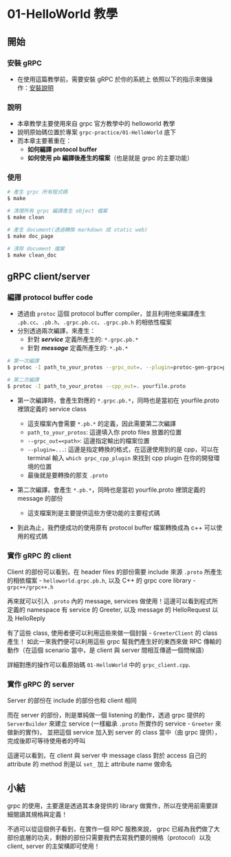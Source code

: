 # 01-HelloWorld 教學

## 開始

### 安裝 gRPC
- 在使用這篇教學前，需要安裝 gRPC 於你的系統上
依照以下的指示來做操作：[安裝說明](https://github.com/grpc/grpc/tree/master/src/cpp)

### 說明
- 本章教學主要使用來自 grpc 官方教學中的 helloworld 教學
- 說明原始碼位置於專案 `grpc-practice/01-HelloWorld` 底下
- 而本章主要著重在：
    - **如何編譯 protocol buffer**
    - **如何使用 pb 編譯後產生的檔案**（也是就是 grpc 的主要功能）

### 使用
```bash
# 產生 grpc 所有程式碼
$ make

# 清理所有 grpc 編譯產生 object 檔案
$ make clean

# 產生 document(透過轉換 markdown 成 static web)
$ make doc_page

# 清除 document 檔案
$ make clean_doc
```

## gRPC client/server

### 編譯 protocol buffer code
- 透過由 `protoc` 這個 protocol buffer compiler，並且利用他來編譯產生 `.pb.cc`、`.pb.h`、`.grpc.pb.cc`、`.grpc.pb.h` 的相依性檔案
- 分別透過兩次編譯，來產生：
    - 針對 ***service*** 定義所產生的: `*.grpc.pb.*`
    - 針對 ***message*** 定義所產生的: `*.pb.*`

```bash
# 第一次編譯
$ protoc -I path_to_your_protos --grpc_out=. --plugin=protoc-gen-grpc=path_to_your_cpp_plugin yourfile.proto

# 第二次編譯
$ protoc -I path_to_your_protos --cpp_out=. yourfile.proto 
```
- 第一次編譯時，會產生對應的 `*.grpc.pb.*`，同時也是當初在 yourfile.proto 裡頭定義的 service class
    - 這支檔案內會需要 `*.pb.*` 的定義，因此需要第二次編譯
    - `path_to_your_protos`: 這邊填入你 proto files 放置的位置
    - `--grpc_out=<path>`: 這邊指定輸出的檔案位置
    - `--plugin=...`: 這邊是指定轉換的格式，在這邊使用到的是 cpp，可以在 terminal 輸入 `which grpc_cpp_plugin` 來找到 cpp plugin 在你的開發環境的位置
    - 最後就是要轉換的那支 `.proto` 

- 第二次編譯，會產生 `*.pb.*`，同時也是當初 yourfile.proto 裡頭定義的 message 的部份
    - 這支檔案則是主要提供這些方便功能的主要程式碼 

- 到此為止，我們便成功的使用原有 protocol buffer 檔案轉換成為 c++ 可以使用的程式碼

### 實作 gRPC 的 client

Client 的部份可以看到，在 header files 的部份需要 include 來源 `.proto` 所產生的相依檔案 - `helloworld.grpc.pb.h`, 以及 C++ 的 grpc core library - `grpc++/grpc++.h`

再來就可以引入 `.proto` 內的 message, services 做使用！這邊可以看到程式所定義的 namespace 有 service 的 Greeter, 以及 message 的 HelloRequest 以及 HelloReply

有了這些 class, 使用者便可以利用這些來做一個封裝 - `GreeterClient` 的 class 產生！ 如此一來我們便可以利用這些 grpc 幫我們產生好的東西來做 RPC 傳輸的動作（在這個 scenario 當中，是 client 與 server 間相互傳遞一個問候語）

詳細對應的操作可以看原始碼 `01-HelloWorld` 中的 `grpc_client.cpp`.

### 實作 gRPC 的 server 

Server 的部份在 include 的部份也和 client 相同

而在 server 的部份，則是單純做一個 listening 的動作，透過 grpc 提供的 `ServerBuilder` 來建立 service (一樣繼承 `.proto` 所實作的 service - `Greeter` 來做新的實作)， 並把這個 service 加入到 server 的 class 當中（由 grpc 提供），完成後即可等待使用者的呼叫

這邊可以看到，在 client 與 server 中 message class 對於 access 自己的 attribute 的 method 則是以 `set_` 加上 attribute name 做命名


## 小結

grpc 的使用，主要還是透過其本身提供的 library 做實作，所以在使用前需要詳細閱讀其規格與定義！

不過可以從這個例子看到，在實作一個 RPC 服務來說， grpc 已經為我們做了大部份底層的功夫，剩餘的部份只需要我們去寫我們要的規格（protocol）以及 client, server 的主架構即可使用！

